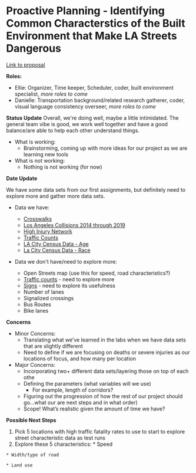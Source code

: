 # Proactive Planning - Identifying Common Characterstics of the Built Environment that Make LA Streets Dangerous

[Link to proposal](https://github.com/elliegert/Group-Project/blob/main/Group%20Assignments/Project%20Proposal%20Update.md)

**Roles:**
* Ellie: Organizer, Time keeper, Scheduler, coder, built environment specialist, *more roles to come* 
* Danielle: Transportation background/related research gatherer, coder, visual language consistency overseer, *more roles to come* 

**Status Update**
Overall, we're doing well, maybe a little intimidated. The general team vibe is good, we work well together and have a good balance/are able to help each other understand things. 
* What is working:
    * Brainstorming, coming up with more ideas for our project as we are learning new tools
* What is not working:
    * Nothing is not working (for now)

**Date Update** 

We have some data sets from our first assignments, but definitely need to explore more and gather more data sets. 

* Data we have:
  * [Crosswalks](https://github.com/elliegert/Group-Project/blob/main/data/Crosswalks.zip)
  * [Los Angeles Collisions 2014 through 2019](https://geohub.lacity.org/datasets/ladot::los-angeles-collisions-2014through2019/about)
  * [High Injury Network](https://github.com/elliegert/Group-Project/blob/main/data/High_Injury_Network-shp.zip)
  * [Traffic Counts](https://github.com/elliegert/Group-Project/blob/main/data/Traffic_Counts.zip)
  * [LA City Census Data - Age](https://github.com/elliegert/Group-Project/blob/main/Group%20Assignments/Census%20Data%20Exploration/acs2019_5yr_B01001_14000US06037293306.geojson)
  * [La City Census Data - Race](https://github.com/elliegert/Group-Project/blob/main/Group%20Assignments/Census%20Data%20Exploration/acs2019_5yr_B03002_14000US06037293306.geojson)

* Data we don't have/need to explore more:
  * Open Streets map (use this for speed, road characteristics?)
  * [Traffic counts](https://github.com/elliegert/Group-Project/blob/main/data/Traffic_Counts.zip) - need to explore more
  * [Signs](https://github.com/elliegert/Group-Project/blob/main/data/Regulatory_Signs.zip) - need to explore its usefulness
  * Number of lanes 
  * Signalized crossings
  * Bus Routes
  * Bike lanes 

**Concerns**
* Minor Concerns:
  * Translating what we’ve learned in the labs when we have data sets that are slightly different
  * Need to define if we are focusing on deaths or severe injuries as our locations of focus, and how many per location
* Major Concerns:
  * Incorporating two+ different data sets/layering those on top of each othe
  * Defining the parameters (what variables will we use)
    * For example, length of corridors?
  * Figuring out the progression of how the rest of our project should go...what our are next steps and in what order)
  * Scope! What’s realistic given the amount of time we have? 

**Possible Next Steps**
 
1. Pick 5 locations with high traffic fatality rates to use to start to explore street characteristic data as test runs
  2. Explore these 5 characteristics:
    * Speed
    
    * Width/type of road
   
    * Land use



